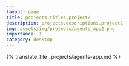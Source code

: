 ```yaml
---
layout: page
title: projects.titles.project2
description: projects.descriptions.project2
img: assets/img/projects/agents_app2.png
importance: 1
category: desktop
---
```


{% translate_file _projects/agents-app.md %}
